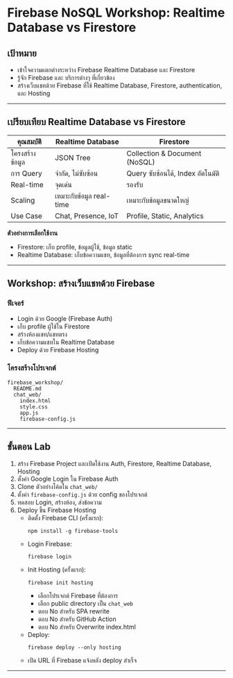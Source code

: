 # Firebase NoSQL Workshop: Realtime Database vs Firestore

## เป้าหมาย
- เข้าใจความแตกต่างระหว่าง Firebase Realtime Database และ Firestore
- รู้จัก Firebase และ บริการต่างๆ ที่เกี่ยวข้อง
- สร้างเว็บแชทด้วย Firebase ที่ใช้ Realtime Database, Firestore, authentication, และ Hosting

---

## เปรียบเทียบ Realtime Database vs Firestore

| คุณสมบัติ                | Realtime Database                | Firestore                        |
|--------------------------|----------------------------------|----------------------------------|
| โครงสร้างข้อมูล          | JSON Tree                        | Collection & Document (NoSQL)    |
| การ Query                | จำกัด, ไม่ซับซ้อน                | Query ซับซ้อนได้, Index อัตโนมัติ|
| Real-time                |    จุดเด่น                       |    รองรับ                       |
| Scaling                  | เหมาะกับข้อมูล real-time         | เหมาะกับข้อมูลขนาดใหญ่          |
| Use Case                 | Chat, Presence, IoT              | Profile, Static, Analytics       |

**ตัวอย่างการเลือกใช้งาน**
- Firestore: เก็บ profile, ข้อมูลผู้ใช้, ข้อมูล static
- Realtime Database: เก็บข้อความแชท, ข้อมูลที่ต้องการ sync real-time

---

## Workshop: สร้างเว็บแชทด้วย Firebase

### ฟีเจอร์
- Login ด้วย Google (Firebase Auth)
- เก็บ profile ผู้ใช้ใน Firestore
- สร้างห้องแชท/แชทตรง
- เก็บข้อความแชทใน Realtime Database
- Deploy ด้วย Firebase Hosting

### โครงสร้างโปรเจกต์
```
firebase_workshop/
  README.md
  chat_web/
    index.html
    style.css
    app.js
    firebase-config.js
```

---

## ขั้นตอน Lab
1. สร้าง Firebase Project และเปิดใช้งาน Auth, Firestore, Realtime Database, Hosting
2. ตั้งค่า Google Login ใน Firebase Auth
3. Clone ตัวอย่างโค้ดใน `chat_web/`
4. ตั้งค่า `firebase-config.js` ด้วย config ของโปรเจกต์
5. ทดสอบ Login, สร้างห้อง, ส่งข้อความ
6. Deploy ขึ้น Firebase Hosting
   - ติดตั้ง Firebase CLI (ครั้งแรก):
     ```
     npm install -g firebase-tools
     ```
   - Login Firebase:
     ```
     firebase login
     ```
   - Init Hosting (ครั้งแรก):
     ```
     firebase init hosting
     ```
     - เลือกโปรเจกต์ Firebase ที่ต้องการ
     - เลือก public directory เป็น `chat_web`
     - ตอบ No สำหรับ SPA rewrite
     - ตอบ No สำหรับ GitHub Action
     - ตอบ No สำหรับ Overwrite index.html
   - Deploy:
     ```
     firebase deploy --only hosting
     ```
   - เปิด URL ที่ Firebase แจ้งหลัง deploy สำเร็จ

---
